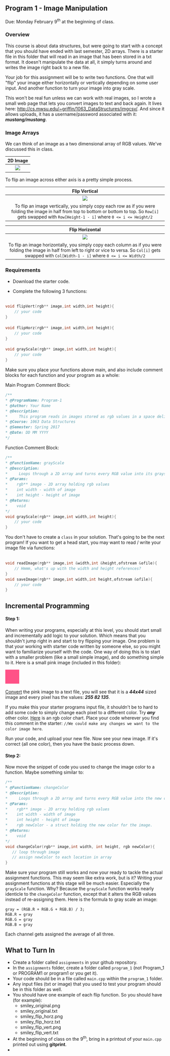 ## Program 1 - Image Manipulation
Due: Monday February 9<sup>th</sup> at the beginning of class.

### Overview

This course is about data structures, but were going to start with a concept that you should have ended 
with last semester, 2D arrays. There is a starter file in this folder that will read in an image that has
been stored in a txt format. It doesn't manipulate the data at all, it simply turns around and writes the
image right back to a new file. 

Your job for this assignment will be to write two functions. One that will "flip" your image either
horizontally or vertically depending on some user input. And another function to turn your image into
gray scale. 

This won't be real fun unless we can work with real images, so I wrote a small web page that lets you convert 
images to text and back again. It lives here: http://cs.mwsu.edu/~griffin/1063_DataStructures/imgcsv/. And since 
it allows uploads, it has a username/password associated with it: ***mustang/mustang***. 

### Image Arrays

We can think of an image as a two dimensional array of RGB values. We've discussed this in class. 

| 2D Image |
|:-------:|
| ![](https://d3vv6lp55qjaqc.cloudfront.net/items/1X0Z2W0t432k0x3w2U1u/2d_array.png?X-CloudApp-Visitor-Id=1094421) |

To flip an image across either axis is a pretty simple process. 

| Flip Vertical |
|:-------:|
| ![](https://d3vv6lp55qjaqc.cloudfront.net/items/1K280C2Y3S2H2S3U2B07/flip%20_vertical.png?X-CloudApp-Visitor-Id=1094421) |
| To flip an image vertically, you simply copy each row as if you were folding the image in half from top to bottom or bottom to top. So `Row[i]` gets swapped with `Row[Height-1 - i]` where `0 <= i <= Height/2` |

| Flip Horizontal |
|:-------:|
| ![](https://d3vv6lp55qjaqc.cloudfront.net/items/44052x1L2w2S010f2u1m/flip_horizontal.png?X-CloudApp-Visitor-Id=1094421) |
| To flip an image horizontally, you simply copy each column as if you were folding the image in half from left to right or vice to versa. So `Col[i]` gets swapped with `Col[Width-1 - i]` where `0 <= i <= Width/2` | |

### Requirements

- Download the starter code.

- Complete the following 3 functions:

```cpp

void flipVert(rgb** image,int width,int height){
    // your code
}

void flipHorz(rgb** image,int width,int height){
    // your code
}

void grayScale(rgb** image,int width,int height){
    // your code
}

```

Make sure you place your functions above main, and also include comment blocks for each function and your program as a whole:

Main Program Comment Block:
```cpp
/**
* @ProgramName: Program-1
* @Author: Your Name 
* @Description: 
*     This program reads in images stored as rgb values in a space delimited file format.
* @Course: 1063 Data Structures
* @Semester: Spring 2017
* @Date: DD MM YYYY
*/
```

Function Comment Block:
```cpp
/**
* @FunctionName: grayScale
* @Description: 
*     Loops through a 2D array and turns every RGB value into its grayscale equivalent.
* @Params:
*    rgb** image - 2D array holding rgb values
*    int width - width of image
*    int height - height of image
* @Returns:
*    void
*/
void grayScale(rgb** image,int width,int height){
    // your code
}
```

You don't have to create a `class` in your solution. That's going to be the next program! If you want to get a head start, you may want to read / write your image file via functions:

```cpp

void readImage(rgb** image,int &width,int &height,ofstream &ofile){
    // Hmmm, what's up with the width and height references?
}
void saveImage(rgb** image,int width,int height,ofstream &ofile){
    // your code
}

```

## Incremental Programming

#### Step 1:
When writing your programs, especially at this level, you should start small and incrementally add logic to your solution. Which means that you shouldn't jump right in and start to try flipping your image. One problem is that your working with starter code written by someone else, so you might want to familiarize yourself with the code. One way of doing this is to start with a smaller problem (like a small simple image), and do something simple to it. Here is a small pink image (included in this folder):

![](./pink.jpg)

[Convert](http://cs.mwsu.edu/~griffin/1063_DataStructures/imgcsv/) the pink image to a text file, you will see that it is a ***44x44*** sized image and every pixel has the values: ***255 82 135***.

If you make this your starter programs input file, it shouldn't be to hard to add some code to simply change each pixel to a different color. Try ***any*** other color. [Here](http://www.rapidtables.com/web/color/RGB_Color.htm) is an rgb color chart. Place your code wherever you find this comment in the starter: `//We could make any changes we want to the color image here`. 

Run your code, and upload your new file. Now see your new image. If it's correct (all one color), then you have the basic process down. 

####  Step 2:

Now move the snippet of code you used to change the image color to a function. Maybe something similar to:

```cpp
/**
* @FunctionName: changeColor
* @Description: 
*     Loops through a 2D array and turns every RGB value into the new color.
* @Params:
*    rgb** image - 2D array holding rgb values
*    int width - width of image
*    int height - height of image
*    rgb newColor - a struct holding the new color for the image.
* @Returns:
*    void
*/
void changeColor(rgb** image,int width, int height, rgb newColor){
   // loop through image
   // assign newColor to each location in array
}
```

Make sure your program still works and now your ready to tackle the actual assignment functions. This may seem like extra work, but is it? Writing your assignment functions at this stage will be much easier. Especially the `grayScale` function. Why? Because the `grayScale` function works nearly identicle to the `changeColor` function, except that it alters the RGB values instead of re-assigning them. Here is the formula to gray scale an image:

```
gray = (RGB.R + RGB.G + RGB.B) / 3;
RGB.R = gray
RGB.G = gray
RGB.B = gray
```

Each channel gets assigned the average of all three.


## What to Turn In
- Create a folder called `assignments` in your github repository.
- In the `assignments` folder, create a folder called `program_1` (not Program_1 or PROGRAM1 or program1 or you get it).
- Your code should be in a file called `main.cpp` within the `program_1` folder. 
- Any input files (txt or image) that you used to test your program should be in this folder as well.
- You should have one example of each flip function. So you should have (for example):
    - smiley_original.png
    - smiley_original.txt
    - smiley_flip_horz.png
    - smiley_flip_horz.txt  
    - smiley_flip_vert.png
    - smiley_flip_vert.txt   
- At the beginning of class on the 9<sup>th</sup>, bring in a printout of your `main.cpp` printed out using **gitprint**.
- 

